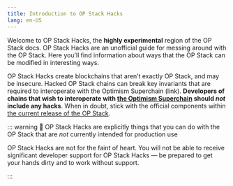 ```yaml
---
title: Introduction to OP Stack Hacks
lang: en-US
---
```


Welcome to OP Stack Hacks, the **highly experimental** region of the OP Stack docs. OP Stack Hacks are an unofficial guide for messing around with the OP Stack. Here you’ll find information about ways that the OP Stack can be modified in interesting ways.

OP Stack Hacks create blockchains that aren’t exactly OP Stack, and may be insecure. Hacked OP Stack chains can break key invariants that are required to interoperate with the Optimism Superchain (link). **Developers of chains that wish to interoperate with [the Optimism Superchain](https://app.optimism.io/superchain/) should *not* include any hacks**. When in doubt, stick with the official components within [the current release of the OP Stack](../releases/README.md#current-release).

::: warning 🚧 OP Stack Hacks are explicitly things that you can do with the OP Stack that are *not* currently intended for production use

OP Stack Hacks are not for the faint of heart. You will not be able to receive significant developer support for OP Stack Hacks — be prepared to get your hands dirty and to work without support.

:::
